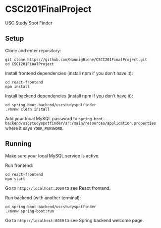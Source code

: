 # CSCI201FinalProject
USC Study Spot Finder

## Setup
Clone and enter repository:
```
git clone https://github.com/HounigBiene/CSCI201FinalProject.git
cd CSCI201FinalProject
```

Install frontend dependencies (install npm if you don't have it):
```
cd react-frontend
npm install
```

Install backend dependencies (install npm if you don't have it):
```
cd spring-boot-backend/uscstudyspotfinder
./mvnw clean install
```

Add your local MySQL password to `spring-boot-backend/uscstudyspotfinder/src/main/resources/application.properties`
where it says `YOUR_PASSWORD`.

## Running

Make sure your local MySQL service is active.

Run frontend:
```
cd react-frontend
npm start
```
Go to `http://localhost:3000` to see React frontend.

Run backend (with another terminal):
```
cd spring-boot-backend/uscstudyspotfinder
./mvnw spring-boot:run
```
Go to `http://localhost:8080` to see Spring backend welcome page.


